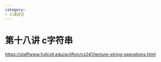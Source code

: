 ```yaml
---
category: 
- 汇编语言
---
```


# 第十八讲 c字符串

https://staffwww.fullcoll.edu/aclifton/cs241/lecture-string-operations.html